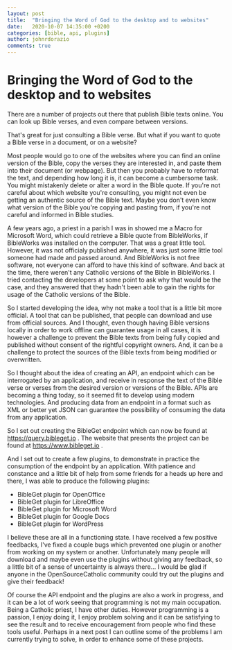 ```yaml
---
layout: post
title:  "Bringing the Word of God to the desktop and to websites"
date:   2020-10-07 14:35:00 +0200
categories: [bible, api, plugins]
author: johnrdorazio
comments: true
---
```


# Bringing the Word of God to the desktop and to websites

There are a number of projects out there that publish Bible texts online. You can look up Bible verses, and even compare between versions. 

That's great for just consulting a Bible verse. But what if you want to quote a Bible verse in a document, or on a website? 

Most people would go to one of the websites where you can find an online version of the Bible, copy the verses they are interested in, and paste them into their document (or webpage).
But then you probably have to reformat the text, and depending how long it is, it can become a cumbersome task. You might mistakenly delete or alter a word in the Bible quote.
If you're not careful about which website you're consulting, you might not even be getting an authentic source of the Bible text. 
Maybe you don't even know what version of the Bible you're copying and pasting from, if you're not careful and informed in Bible studies.

A few years ago, a priest in a parish I was in showed me a Macro for Microsoft Word, which could retrieve a Bible quote from BibleWorks, if BibleWorks was installed on the computer.
That was a great little tool. However, it was not officialy published anywhere, it was just some little tool someone had made and passed around.
And BibleWorks is not free software, not everyone can afford to have this kind of software. And back at the time, there weren't any Catholic versions of the Bible in BibleWorks.
I tried contacting the developers at some point to ask why that would be the case, and they answered that they hadn't been able to gain the rights for usage of the Catholic versions of the Bible.

So I started developing the idea, why not make a tool that is a little bit more official. A tool that can be published, that people can download and use from official sources. 
And I thought, even though having Bible versions locally in order to work offline can guarantee usage in all cases, it is however a challenge to prevent the Bible texts from being fully copied and published without consent of the rightful copyright owners.
And, it can be a challenge to protect the sources of the Bible texts from being modified or overwritten.

So I thought about the idea of creating an API, an endpoint which can be interrogated by an application, and receive in response the text of the Bible verse or verses from the desired version or versions of the Bible.
APIs are becoming a thing today, so it seemed fit to develop using modern technologies. And producing data from an endpoint in a format such as XML or better yet JSON can guarantee the possibility of consuming the data from any application.

So I set out creating the BibleGet endpoint which can now be found at https://query.bibleget.io . The website that presents the project can be found at https://www.bibleget.io .

And I set out to create a few plugins, to demonstrate in practice the consumption of the endpoint by an application. With patience and constance and a little bit of help from some friends for a heads up here and there,
I was able to produce the following plugins:

* BibleGet plugin for OpenOffice
* BibleGet plugin for LibreOffice
* BibleGet plugin for Microsoft Word
* BibleGet plugin for Google Docs
* BibleGet plugin for WordPress

I believe these are all in a functioning state. I have received a few positive feedbacks, I've fixed a couple bugs which prevented one plugin or another from working on my system or another.
Unfortunately many people will download and maybe even use the plugins without giving any feedback, so a little bit of a sense of uncertainty is always there...
I would be glad if anyone in the OpenSourceCatholic community could try out the plugins and give their feedback!

Of course the API endpoint and the plugins are also a work in progress, and it can be a lot of work seeing that programming is not my main occupation.
Being a Catholic priest, I have other duties. 
However programming is a passion, I enjoy doing it, I enjoy problem solving and it can be satisfying to see the result and to receive encouragement from people who find these tools useful.
Perhaps in a next post I can outline some of the problems I am currently trying to solve, in order to enhance some of these projects.
